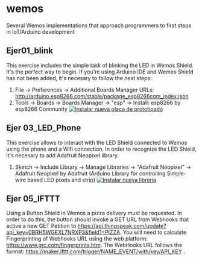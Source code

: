 # wemos
Several Wemos implementations that approach programmers to first steps in IoT/Arduino development

## Ejer01_blink
This exercise includes the simple task of blinking the LED in Wemos Shield. It's the perfect way to begin.
If you're using Arduino IDE and Wemos Shield has not been added, it's necesary to follow the next steps:
1. File -> Preferences -> Additional Boards Manager URLs: http://arduino.esp8266.com/stable/package_esp8266com_index.json
2. Tools -> Boards -> Boards Manager -> "esp" -> Install: esp8266 by esp8266 Community
[![Instalar nueva placa de prototipado](https://j.gifs.com/APDP1z.gif)](https://www.youtube.com/watch?v=14jI7ineMzM)


## Ejer 03_LED_Phone
This exercise allows to interact with the LED Shield connected to Wemos using the phone and a Wifi connection.
In order to recognize the LED Shield, it's necesary to add Adafruit Neopixel library.
1. Sketch -> Include Library -> Manage Libraries -> "Adafruit Neopixel" -> Adafruit Neopixel by Adafruit (Arduino Library for controlling Simple-wire based LED pixels and strip)
[![Instalar nueva librería](https://j.gifs.com/0VRV9X.gif)](https://www.youtube.com/watch?v=RzLoHEC_0e8)


## Ejer 05_IFTTT
Using a Button Shield in Wemos a pizza delivery must be requested. In order to do this, the button should invoke a GET URL from Webhooks that active a new GET Petition to https://api.thingspeak.com/update?api_key=0BRH5WGEXL7NRXP3&field1=PIZZA. You will need to calculate Fingerprinting of Webhooks URL using the web platform: https://www.grc.com/fingerprints.htm.
The WebHooks URL follows the format: https://maker.ifttt.com/trigger/NAME_EVENT/with/key/API_KEY .




